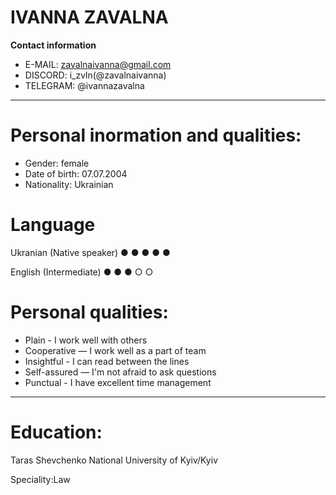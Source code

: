 # IVANNA ZAVALNA
__Contact information__
+ E-MAIL: zavalnaivanna@gmail.com
+ DISCORD: i_zvln(@zavalnaivanna)
+ TELEGRAM: @ivannazavalna
*************
# Personal inormation and qualities:
- Gender: female
- Date of birth: 07.07.2004
- Nationality: Ukrainian
# Language
Ukranian (Native speaker)
● ● ● ● ●

English (Intermediate)
● ● ● ○ ○
# Personal qualities:
- Plain  - I work well with others
- Cooperative — I work well as a part of team
- Insightful - I can read between the lines
- Self-assured — I'm not afraid to ask questions
- Punctual - I have excellent time management
******************************
#  Education:

Taras Shevchenko National University of Kyiv/Kyiv

Speciality:Law
